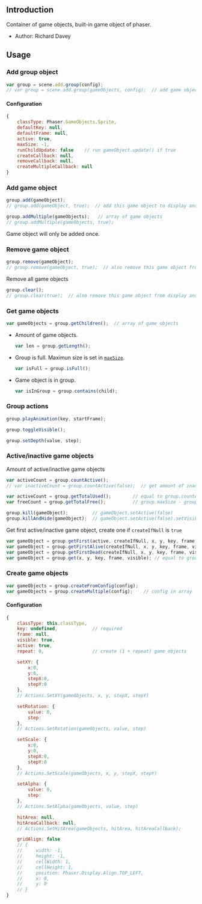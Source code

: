 ## Introduction

Container of game objects, built-in game object of phaser.

- Author: Richard Davey

## Usage

### Add group object

```javascript
var group = scene.add.group(config);
// var group = scene.add.group(gameObjects, config);  // add game objects into group
```

#### Configuration

```javascript
{
    classType: Phaser.GameObjects.Sprite,
    defaultKey: null,
    defaultFrame: null,
    active: true,
    maxSize: -1,
    runChildUpdate: false    // run gameObject.update() if true
    createCallback: null,
    removeCallback: null,
    createMultipleCallback: null
}
```

### Add game object

```javascript
group.add(gameObject);
// group.add(gameObject, true);  // add this game object to display and update list of scene
```

```javascript
group.addMultiple(gameObjects);   // array of game objects
// group.addMultiple(gameObjects, true);
```

Game object will only be added once.

### Remove game object

```javascript
group.remove(gameObject);
// group.remove(gameObject, true);  // also remove this game object from display and update list of scene
```

Remove all game objects

```javascript
group.clear();
// group.clear(true);  // also remove this game object from display and update list of scene
```

### Get game objects

```javascript
var gameObjects = group.getChildren();  // array of game objects
```

- Amount of game objects.

    ```javascript
    var len = group.getLength();
    ```

- Group is full. Maximun size is set in [`maxSize`](group.md#configuration).

    ```javascript
    var isFull = group.isFull();
    ```

- Game object is in group.

    ```javascript
    var isInGroup = group.contains(child);
    ```

### Group actions

```javascript
group.playAnimation(key, startFrame);
```

```javascript
group.toggleVisible();
```

```javascript
group.setDepth(value, step);
```

### Active/inactive game objects

Amount of active/inactive game objects

```javascript
var activeCount = group.countActive();
// var inactiveCount = group.countActive(false);  // get amount of inactive game objects
```

```javascript
var activeCount = group.getTotalUsed();        // equal to group.countActive()
var freeCount = group.getTotalFree();          // group.maxSize - group.getTotalUsed()
```

```javascript
group.kill(gameObject);         // gameObject.setActive(false)
group.killAndHide(gameObject);  // gameObject.setActive(false).setVisible(false)
```

Get first active/inactive game object, create one if `createIfNull` is `true`

```javascript
var gameObject = group.getFirst(active, createIfNull, x, y, key, frame, visible);  // active = true/false
var gameObject = group.getFirstAlive(createIfNull, x, y, key, frame, visible); // equal to group.getFirst(true, ...)
var gameObject = group.getFirstDead(createIfNull, x, y, key, frame, visible); // equal to group.getFirst(false, ...)
var gameObject = group.get(x, y, key, frame, visible); // equal to group.getFirst(false, true, ...)
```

### Create game objects

```javascript
var gameObjects = group.createFromConfig(config);
var gameObjects = group.createMultiple(config);    // config in array
```

#### Configuration

```javascript
{
    classType: this.classType,
    key: undefined,             // required
    frame: null,
    visible: true,
    active: true,
    repeat: 0,                  // create (1 + repeat) game objects

    setXY: {
        x:0,
        y:0,
        stepX:0,
        stepY:0
    },
    // Actions.SetXY(gameObjects, x, y, stepX, stepY)

    setRotation: {
        value: 0,
        step:
    },
    // Actions.SetRotation(gameObjects, value, step)

    setScale: {
        x:0,
        y:0,
        stepX:0,
        stepY:0
    },
    // Actions.SetScale(gameObjects, x, y, stepX, stepY)

    setAlpha: {
        value: 0,
        step:
    },
    // Actions.SetAlpha(gameObjects, value, step)

    hitArea: null,
    hitAreaCallback: null,
    // Actions.SetHitArea(gameObjects, hitArea, hitAreaCallback);

    gridAlign: false
    // {
    //     width: -1,
    //     height: -1,
    //     cellWidth: 1,
    //     cellHeight: 1,
    //     position: Phaser.Display.Align.TOP_LEFT,
    //     x: 0,
    //     y: 0
    // }
}
```